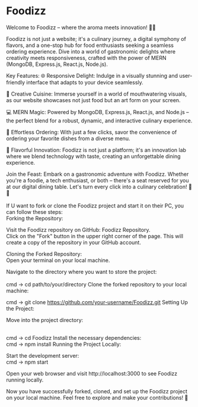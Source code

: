 # Foodizz
Welcome to Foodizz – where the aroma meets innovation! 🌮✨

Foodizz is not just a website; it's a culinary journey, a digital symphony of flavors, and a one-stop hub for food enthusiasts seeking a seamless ordering experience. Dive into a world of gastronomic delights where creativity meets responsiveness, crafted with the power of MERN (MongoDB, Express.js, React.js, Node.js).

Key Features:
🌐 Responsive Delight: Indulge in a visually stunning and user-friendly interface that adapts to your device seamlessly.

🎨 Creative Cuisine: Immerse yourself in a world of mouthwatering visuals, as our website showcases not just food but an art form on your screen.

💻 MERN Magic: Powered by MongoDB, Express.js, React.js, and Node.js – the perfect blend for a robust, dynamic, and interactive culinary experience.

🛒 Effortless Ordering: With just a few clicks, savor the convenience of ordering your favorite dishes from a diverse menu.

🌈 Flavorful Innovation: Foodizz is not just a platform; it's an innovation lab where we blend technology with taste, creating an unforgettable dining experience.

Join the Feast:
Embark on a gastronomic adventure with Foodizz. Whether you're a foodie, a tech enthusiast, or both – there's a seat reserved for you at our digital dining table. Let's turn every click into a culinary celebration! 🎉🍕
<br><br>
If U want to fork or clone the Foodizz project and start it on their PC, you can follow these steps:
<br>
Forking the Repository:

Visit the Foodizz repository on GitHub: Foodizz Repository.
<br>
Click on the "Fork" button in the upper right corner of the page. This will create a copy of the repository in your GitHub account.

Cloning the Forked Repository:
<br>
Open your terminal on your local machine.

Navigate to the directory where you want to store the project:
<br>
<br>
cmd -> cd path/to/your/directory
Clone the forked repository to your local machine:
<br>

cmd -> git clone https://github.com/your-username/Foodizz.git
Setting Up the Project:
<br>

Move into the project directory:

<br>
cmd -> cd Foodizz
Install the necessary dependencies:

<br>
cmd -> npm install
Running the Project Locally:
<br>

Start the development server:
<br>
cmd -> npm start
<br>

Open your web browser and visit http://localhost:3000 to see Foodizz running locally.
<br>

Now you have successfully forked, cloned, and set up the Foodizz project on your local machine. Feel free to explore and make your contributions! 🚀

